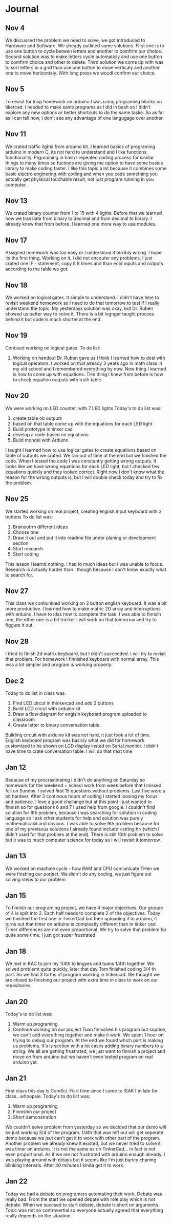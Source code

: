 # Journal

Nov 4
-------
We discussed the problem we need to solve, we got introduced to Hardware and Software. We already outlined some solutions. First one is to use one button to cycle betwen letters and another to comfirm our choice. Second solution was to make letters cycle automaticly and use one button to comfirm choice and other to delete. Third solution we come up with was to sort letters in a grid than use one button to move verticaly and another one to move horizontaly. With long press we woudl confirm our choice. 

Nov 5
-------
To revisit for loop homework on arduino I was using programing blocks on tikercad. I needed to make same programs as I did in bash so I didn't explore any new options or better shortcuts to do the same taske. So as far as I can tell now, I don't see any advantage of one langugage over another.

Nov 11
------
We crated traffic lights from arduino kit. I learned basics of programing arduino in modern C, its not hard to understand and I like functions functionality. Prgoraming in bash I repeated coding process for similar things to many times so fuctions are giving me option to have some basics library to make coding faster. I like this topic a lot because it combines some basic electro enginering with coding and when you code something you actually get phyisical touchable result, not just program running in you computer.

Nov 13
-------
We crated binary counter from 1 to 15 with 4 lights. Before that we learned how we translate from binary to decimal and from decimal to binary. I already knew that from before. I learned one more way to use modules.

Nov 17
--------
Assigned homework was too easy or I understood it terribly wrong. I hope its the first thing. Working on it, I did not encouter any problems, I just crated one IF - statement, copy it 8 times and than edid inputs and outputs according to the table we got.

Nov 18
-----
We worked on logical gates. It simple to understand. I didn't have time to revisit weekend homework so I need to do that tomorrow to test if I really understand the topic. My yesterdays solution was okay, but Dr. Ruben showed us better way to solve it. There is a bit lognger taught procces behind it but code is much shorter at the end.

Nov 19
-----
Contiued working on logical gates. 
To do list:
1. Working on handout Dr. Ruben gave us
I think I learned how to deal with logical operators. I worked on that already 3 years ago in math class in my old school and I remembered everything by now. New thing I learned is how to come up with equations. THe thing I knew from before is how to check equation outputs with truth table

Nov 20
-------
We were working on LED counter, with 7 LED lights
Today's to do list was:
1. create table ob outputs
1. based on that table come up with the equations for each LED light
1. Build prototype in tinker cad
1. develop a code based on equations
1. Build mondel with Arduino

I taught I learned how to use logical gates to create equations based on table of outputs we crated. We ran out of time at the end but we finished the code. When I tested the code I was constantly getting wrong outputs. It looks like we have wrong equations for each LED light, but I checked few equations quickly and they looked correct. Right now I don't know what the reason for the wrong outputs is, but I will double check today and try to fix the problem.

Nov 25
-------
We started working on real project, creating english input keyboard with 2 buttons
To do list was:
1. Brainsotrm different ideas
1. Choose one
1. Draw it out and put it into readme file under planing or development section
1. Start research
1. Start coding

This lesson I learnd nothing. I had to much ideas but I was unable to focus. Research is actually harder than I though because I don't know exactly what to search for.

Nov 27
------
This class we contiuniued working on 2 button english keyboard. It was a bit more productive. I learned how to make matric 2D array and interruptions with arduino. I have to idas how to complete the task. I was able to finnsih one, the other one is a bit triciker I will work on that tomorrow and try to figgure it out.

Nov 28
-------
I tried to finish 2d matrix keyboard, but I didn't succeeded. I will try to revisit that problem. For homework I finnished keyboard with normal array. This was a lot simpler and program is working properly.

Dec 2
------
Today to do list in class was:
1. Find LCD circut in thinkercad and add 2 buttons
1. Build LCD circut with arduino kit
1. Draw a flow diagram for englsih keyboard program uploaded to classroom
1. Create letter to binary conversation table.

Building circuit with arduino kit was not hard, it just took a lot of time. English keyboard program was basicly what we did for homework customized to be shown on LCD display insted on Serial.monitor. I didn't have time to crate conversation table. I will do that next time

Jan 12
-------
Because of my procrastinating I didn't do anything on Saturday so homework for the weekend + school work from week before that I missed fell on Sunday. I solved first 15 questions without problems. Last five were a bit hardeer. After 3 continous hours of coding I started loosing my focus and patience.  I love a good challange but at this point I just wanted to finnish so for questions 6 and 7 I used help from google. I couldn't find solution for 8th problem, because i was searching for solution in coding language so I ask other students for help and solution was purely mathematicalal and obvious. I was able to solve 9th problem because for one of my previsous solutions I already found include <string.h> (which I didn't used for that problem at the end). There is still 10th problem to solve but it was to much computer science for today so I will revisit it tomorrow.

Jan 13
----
We worked on machine cycle - how RAM and CPU comiunicate
THen we were finshing our porject. We didn't do any coding, we just figure out solving steps to our problem

Jan 15
-------
To finnish our programing project, we have 4 major objectives. Our groupe of 4 is split into 2. Each half needs to complete 2 of the objectives. Today we finished the first one in TinkerCad but then uploading it to arduino, it turns out that timer on arduino is compleatly different than in tinker cad. Timer differences are not even proportional. We try to solve that problem for quite some time, I just got super frustrated


Jan 18
-------
We met in KAC to join my 1/4th to lingyes and tuans 1/4th together. We solved problemt quite quickly, later that day Tom finished coding 3/4 th part. So we had 3 forths of program working in tinkercad. We thought we are closed to finishing our project with extra time in class to work on our repositories. 

Jan 20
--------
Today's to do list was:
1. Warm up programing
1. Continue working on our project
Tuan finnished his program but suprise, we can't add everything together and make it work. We spent 1 hour on trying to debug our program. At the end we found which part is making us problems. It's is section with a lot cases adding binary numbers to a string. We all are getting frustrated, we just want to finnish a project and move on from arduino but we haven't even tested program on real arduino yet.

Jan 21
-------
First class this day is ComSci. Fisrt time since I came to ISAK I'm late for class...whoopsie.
Today's to do list was:
1. Warm up programing
1. Finnishin our project 
1. Short demonstration

We couldn't solve problem from yesterday so we decided that our demo will be just working 3/4 of the program. 1/4th that was left out will get seperate demo because we jsut can't get it to work with other part of the program. Another problem we already knew it existed, but we never tried to solve it was timer on arduino. It is not the same as on TinkerCad... in fact is not even proportional. As if we are not frustrated with arduino enaugh already. I was playing around with delays but it seems like I'm just barley chaning blinking intervals. After 40 minutes I kinda get it to work.

Jan 22
-------
Today we had a debate on programers automating their work. Debate was really bad. From the start we opened debate with role play which is not debate. When we succsed to start debate, debate is short on arguments. Topic was not so controvertial so everyone actually agreed that everything really depends on the situation.


